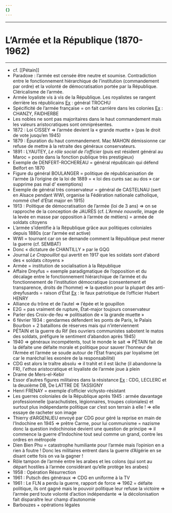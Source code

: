 ```yaml
---
{}
---
```

***
# L’Armée et la République (1870-1962)
***
- cf. [[Pétain]]
- Paradoxe : l’armée est censée être neutre et soumise. Contradiction entre le fonctionnement hiérarchique de l’institution (commandement par ordre) et la volonté de démocratisation portée par la République. Cléricalisme de l’armée. 
- Armée loyaliste vis à vis de la République. Les royalistes se rangent derrière les républicains <u>Ex</u> : général TROCHU 
- Spécificité de l’armée française = on fait carrière dans les colonies <u>Ex</u> : CHANZY, FAIDHERBE 
- Les nobles ne sont pas majoritaires dans le haut commandement mais les valeurs aristocratiques sont omniprésentes. 
- 1872 : Loi CISSEY ⇒ l’armée devient la « grande muette » (pas le droit de vote jusqu’en 1945)
- 1879 : Épuration du haut commandement. Mac MAHON démissionne car refuse de mettre à la retraite des généraux conservateurs. 
- 1891 : LYAUTEY, *Le rôle social de l’officier* (puis est résident général au Maroc = poste dans la fonction publique très prestigieux)
- Exemple de DENFERT-ROCHEREAU = général républicain qui défend Belfort en 1870 
- Figure du général BOULANGER = politique de républicanisation de l’armée (à l’origine de la loi de 1889 = « loi des curés sac au dos » car supprime pas mal d’ exemptions)
- Exemple de général très conservateur = général de CASTELNAU (sert en Alsace pendant WWI, organise la Fédération nationale catholique, nommé chef d’État major en 1915)
- 1913 : Politique de démocratisation de l’armée (loi de 3 ans) ⇒ on se rapproche de la conception de JAURÈS (cf. *L’Armée nouvelle*, image de la levée en masse par opposition à l’armée de métiers) = armée de soldats citoyens 
- L’armée s’identifie à la République grâce aux politiques coloniales depuis 1880s (car l’armée est active)
- WWI = tournant car on se demande comment la République peut mener la guerre (cf. SEMBAT)
- Donc « dictature de CHANTILLY » par le GQG
- Journal *Le Crapouillot* qui avertit en 1917 que les soldats sont d’abord des « soldats citoyens »
- Armée = institution de socialisation à la République 
- Affaire Dreyfus = exemple paradigmatique de l’opposition et du décalage entre le fonctionnement hiérarchique de l’armée et du fonctionnement de l’institution démocratique (consentement et transparence, droits de l’homme) ⇒ la question pour la plupart des anti-dreyfusards = raison d’État <u>Ex</u> : le faux patriotique de l’officier Hubert HENRY 
- Alliance du trône et de l’autel ⇒ l’épée et le goupillon 
- E2G = pas vraiment de rupture, État-major toujours conservateur 
- Parler des Croix-de-feu ⇒ politisation de « la grande muette »
- 6 février 1934 : gendarmes défendent les ponts de Paris, le Palais Bourbon + 2 bataillons de réserves mais qui n’interviennent 
- PÉTAIN et la guerre du Rif (les ouvriers communistes sabotent le matos des soldats, préfigure le sentiment d’abandon après 1945)
- 1940 ⇒ généraux incompétents, tout le monde le sait ⇒ PÉTAIN fait de la défaite une défaite morale et politique pour sauver l’honneur de l’Armée et l’armée se soude autour de l’État français par loyalisme (et car le maréchal les exonère de la responsabilité)
- CDG est alors le traître absolu ⇒ il trahit et il est lâche (il abandonne la FR), l’*ethos* aristocratique et loyaliste de l’armée joue à plein 
- Drame de Mers-el-Kebir 
- Essor d’autres figures militaires dans la résistance <u>Ex</u> : CDG, LECLERC et la deuxième DB, De LATTRE DE TASSIGNY 
- Henri FRENAY = exemple d’officier vichysto-résistant 
- Les guerres coloniales de la République après 1945 : armée davantage professionnelle (parachutistes, légionnaires, troupes coloniales) et surtout plus indépendante politique car c’est son terrain à elle ! ⇒ elle essaye de racheter son image 
- Thierry d’ARGENLIEU envoyé par CDG pour géré la reprise en main de l’Indochine en 1945 ⇒ prêtre Carme, pour lui communisme = nazisme donc la question indochinoise devient une question de principe ⇒ il commence la guerre d’Indochine tout seul comme un grand, contre les ordres en métropole
- Dien Bien Phu = catastrophe humiliante pour l’armée mais l’opinion en a rien à foutre ! Donc les militaires entrent dans la guerre d’Algérie en se disant cette fois on va la gagner ! 
- Rôle tampon de l’armée entre les arabes et les colons (qui sont au départ hostiles à l’armée considérant qu’elle protège les arabes)
- 1958 : Opération Résurrection 
- 1961 : Putsch des généraux ⇒ CDG en uniforme à la TV 
- 1961 : Le FLN a perdu la guerre, rapport de force ⇒ 1962 = défaite politique, ils ont gagné mais le pouvoir politique leur refuse la victoire ⇒ l’armée perd toute volonté d’action indépendante ⇒ la décolonisation fait disparaître leur champ d’autonomie 
- Barbouzes + opérations légales 